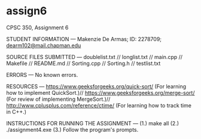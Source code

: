 # assign6
CPSC 350, Assignment 6

STUDENT INFORMATION — Makenzie De Armas; ID: 2278709; dearm102@mail.chapman.edu

SOURCE FILES SUBMITTED — doublelist.txt // longlist.txt // main.cpp // Makefile // README.md // Sorting.cpp // Sorting.h // testlist.txt

ERRORS — No known errors.

RESOURCES — https://www.geeksforgeeks.org/quick-sort/ (For learning how to implement QuickSort.)// https://www.geeksforgeeks.org/merge-sort/ (For review of implementing MergeSort.)// http://www.cplusplus.com/reference/ctime/ (For learning how to track time in C++.)

INSTRUCTIONS FOR RUNNING THE ASSIGNMENT — (1.) make all (2.) ./assignment4.exe (3.) Follow the program's prompts.
